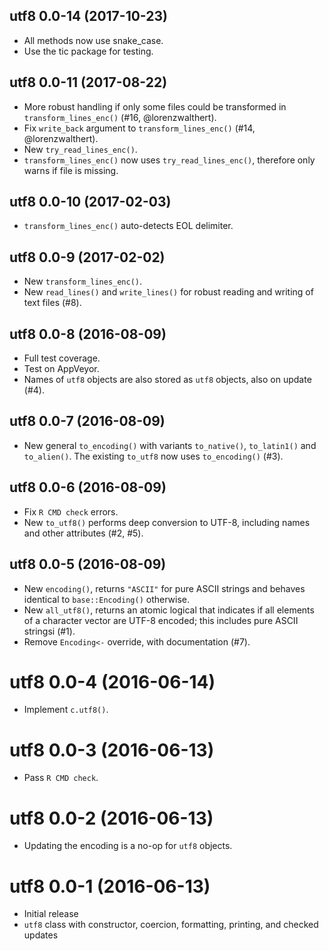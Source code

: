 ## utf8 0.0-14 (2017-10-23)

- All methods now use snake_case.
- Use the tic package for testing.


## utf8 0.0-11 (2017-08-22)

- More robust handling if only some files could be transformed in `transform_lines_enc()` (#16, @lorenzwalthert).
- Fix `write_back` argument to `transform_lines_enc()` (#14, @lorenzwalthert).
- New `try_read_lines_enc()`.
- `transform_lines_enc()` now uses `try_read_lines_enc()`, therefore only warns if file is missing.


## utf8 0.0-10 (2017-02-03)

- `transform_lines_enc()` auto-detects EOL delimiter.


## utf8 0.0-9 (2017-02-02)

- New `transform_lines_enc()`.
- New `read_lines()` and `write_lines()` for robust reading and writing of text files (#8).


## utf8 0.0-8 (2016-08-09)

- Full test coverage.
- Test on AppVeyor.
- Names of `utf8` objects are also stored as `utf8` objects, also on update (#4).


## utf8 0.0-7 (2016-08-09)

- New general `to_encoding()` with variants `to_native()`, `to_latin1()` and `to_alien()`. The existing `to_utf8` now uses `to_encoding()` (#3).


## utf8 0.0-6 (2016-08-09)

- Fix `R CMD check` errors.
- New `to_utf8()` performs deep conversion to UTF-8, including names and other attributes (#2, #5).


## utf8 0.0-5 (2016-08-09)

- New `encoding()`, returns `"ASCII"` for pure ASCII strings and behaves identical to `base::Encoding()` otherwise.
- New `all_utf8()`, returns an atomic logical that indicates if all elements of a character vector are UTF-8 encoded; this includes pure ASCII stringsi (#1).
- Remove `Encoding<-` override, with documentation (#7).


# utf8 0.0-4 (2016-06-14)

- Implement `c.utf8()`.


# utf8 0.0-3 (2016-06-13)

- Pass `R CMD check`.


# utf8 0.0-2 (2016-06-13)

- Updating the encoding is a no-op for `utf8` objects.


# utf8 0.0-1 (2016-06-13)

- Initial release
- `utf8` class with constructor, coercion, formatting, printing, and checked updates
